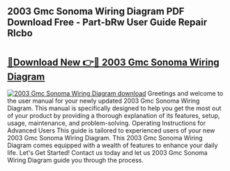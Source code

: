 ## 2003 Gmc Sonoma Wiring Diagram PDF Download Free - Part-bRw User Guide Repair Rlcbo

# <h2><a href="http://dfp5c2n.blite.top/?on=2003+Gmc+Sonoma+Wiring+Diagram">🔗Download New 👉🔴 2003 Gmc Sonoma Wiring Diagram</a></h2>

[![2003 Gmc Sonoma Wiring Diagram download](https://i.imgur.com/lujVjoI.png)](http://dfp5c2n.blite.top/?on=2003+Gmc+Sonoma+Wiring+Diagram)
Greetings and welcome to the user manual for your newly updated 2003 Gmc Sonoma Wiring Diagram. This manual is specifically designed to help you get the most out of your product by providing a thorough explanation of its features, setup, usage, maintenance, and problem-solving. Operating Instructions for Advanced Users This guide is tailored to experienced users of your new 2003 Gmc Sonoma Wiring Diagram. This 2003 Gmc Sonoma Wiring Diagram comes equipped with a wealth of features to enhance your daily life. Let's Get Started! Contact us today and let us 2003 Gmc Sonoma Wiring Diagram guide you through the process.
